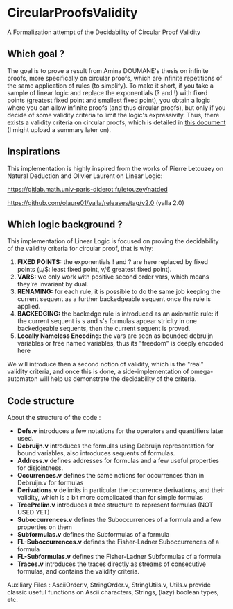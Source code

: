 # CircularProofsValidity
A Formalization attempt of the Decidability of Circular Proof Validity

## Which goal ?

The goal is to prove a result from Amina DOUMANE's thesis on infinite proofs, more specifically on
circular proofs, which are infinite repetitions of the same application of rules (to simplify).
To make it short, if you take a sample of linear logic and replace the exponentials (? and !) with
fixed points (greatest fixed point and smallest fixed point), you obtain a logic where you can
allow infinite proofs (and thus circular proofs), but only if you decide of some validity criteria
to limit the logic's expressivity. Thus, there exists a validity criteria on circular proofs, which
is detailed in <a href="http://theses.md.univ-paris-diderot.fr/DOUMANE_Amina_2_va_20170627.pdf">this document</a>
(I might upload a summary later on).

## Inspirations

This implementation is highly inspired from the works of Pierre Letouzey on Natural Deduction
and Olivier Laurent on Linear Logic:

https://gitlab.math.univ-paris-diderot.fr/letouzey/natded

https://github.com/olaure01/yalla/releases/tag/v2.0 (yalla 2.0) 

## Which logic background ?

This implementation of Linear Logic is focused on proving the decidability of the validity
criteria for circular proof, that is why:

1. **FIXED POINTS:** the exponentials ! and ? are here replaced by fixed points 
   (µ/$: least fixed point, v/€ greatest fixed point).
2. **VARS:** we only work with positive second order vars, which means they're invariant by dual.
3. **RENAMING:** for each rule, it is possible to do the same job keeping the current sequent as a 
   further backedgeable sequent once the rule is applied.
4. **BACKEDGING:** the backedge rule is introduced as an axiomatic rule: if the current sequent is 
   s and s's formulas appear striclty in one backedgeable sequents, then the current sequent 
   is proved.
5. **Locally Nameless Encoding:** the vars are seen as bounded debruijn variables or free named 
   variables, thus its "freedom" is deeply encoded here

We will introduce then a second notion of validity, which is the "real" validity criteria,
and once this is done, a side-implementation of omega-automaton will help us demonstrate the 
decidability of the criteria.

## Code structure

About the structure of the code :

* **Defs.v** introduces a few notations for the operators and quantifiers later used.
* **Debruijn.v** introduces the formulas using Debruijn representation for bound variables, 
  also introduces sequents of formulas.
* **Address.v** defines addresses for formulas and a few useful properties for disjointness.
* **Occurrences.v** defines the same notions for occurrences than in Debruijn.v for formulas
* **Derivations.v** delimits in particular the occurrence derivations, and their validity, which
  is a bit more complicated than for simple formulas
* **TreePrelim.v** introduces a tree structure to represent formulas (NOT USED YET)
* **Suboccurrences.v** defines the Suboccurrences of a formula and a few properties on them
* **Subformulas.v** defines the Subformulas of a formula
* **FL-Suboccurrences.v** defines the Fisher-Ladner Suboccurrences of a formula
* **FL-Subformulas.v** defines the Fisher-Ladner Subformulas of a formula
* **Traces.v** introduces the traces directly as streams of consecutive formulas, and contains
  the validity criteria.

Auxiliary Files :
AsciiOrder.v, StringOrder.v, StringUtils.v, Utils.v provide classic useful functions on
Ascii characters, Strings, (lazy) boolean types, etc.
